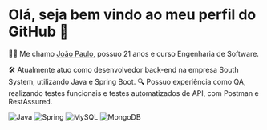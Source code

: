 # Olá, seja bem vindo ao meu perfil do GitHub 🚀

👨‍💻 Me chamo <a href="https://www.linkedin.com/in/joao-paulo-sigieski-bonetti/">João Paulo<a/>, possuo 21 anos e curso Engenharia de Software. 

🛠️ Atualmente atuo como desenvolvedor back-end na empresa South System, utilizando Java e Spring Boot.
🔍 Possuo experiência como QA, realizando testes funcionais e testes automatizados de API, com Postman e RestAssured.  

![Java](https://img.shields.io/badge/java-%23ED8B00.svg?style=for-the-badge&logo=openjdk&logoColor=white)
![Spring](https://img.shields.io/badge/spring-%236DB33F.svg?style=for-the-badge&logo=spring&logoColor=white)
![MySQL](https://img.shields.io/badge/mysql-4479A1.svg?style=for-the-badge&logo=mysql&logoColor=white)
![MongoDB](https://img.shields.io/badge/MongoDB-%234ea94b.svg?style=for-the-badge&logo=mongodb&logoColor=white)
